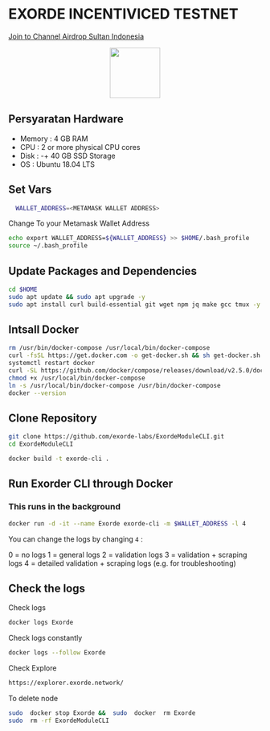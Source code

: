 
# EXORDE INCENTIVICED TESTNET
<p style="font-size:14px" align="left">
<a href="https://t.me/airdropsultanindonesia" target="_blank">Join to Channel Airdrop Sultan Indonesia</a>
</p>

<p align="center">
  <img height="100" height="auto" src="https://user-images.githubusercontent.com/65535542/200724874-aeb41a88-61f9-44d1-b6e5-1bb012310329.jpeg">
</p>


## Persyaratan Hardware

- Memory  : 4 GB RAM
- CPU     : 2 or more physical CPU cores
- Disk    : -+ 40 GB SSD Storage
- OS      : Ubuntu 18.04 LTS

## Set Vars

```bash
  WALLET_ADDRESS=<METAMASK WALLET ADDRESS>
```
Change <METAMASK WALLET ADDRESS> To your Metamask Wallet Address

```bash
echo export WALLET_ADDRESS=${WALLET_ADDRESS} >> $HOME/.bash_profile
source ~/.bash_profile
```

## Update Packages and Dependencies
```bash
cd $HOME
sudo apt update && sudo apt upgrade -y
sudo apt install curl build-essential git wget npm jq make gcc tmux -y && apt purge docker docker-engine docker.io containerd docker-compose -y
```

## Intsall Docker
```bash
rm /usr/bin/docker-compose /usr/local/bin/docker-compose
curl -fsSL https://get.docker.com -o get-docker.sh && sh get-docker.sh
systemctl restart docker
curl -SL https://github.com/docker/compose/releases/download/v2.5.0/docker-compose-linux-x86_64 -o /usr/local/bin/docker-compose
chmod +x /usr/local/bin/docker-compose
ln -s /usr/local/bin/docker-compose /usr/bin/docker-compose
docker --version
```
## Clone Repository
```bash
git clone https://github.com/exorde-labs/ExordeModuleCLI.git
cd ExordeModuleCLI
```

```bash
docker build -t exorde-cli .
```

## Run Exorder CLI through Docker
### This runs in the background

```bash
docker run -d -it --name Exorde exorde-cli -m $WALLET_ADDRESS -l 4
```

You can change the logs by changing ``4`` :

0 = no logs
1 = general logs
2 = validation logs
3 = validation + scraping logs
4 = detailed validation + scraping logs (e.g. for troubleshooting)

## Check the logs

Check logs

```bash
docker logs Exorde
```
Check logs constantly

```bash
docker logs --follow Exorde

```
Check Explore

```bash
https://explorer.exorde.network/
```

To delete node

```bash
sudo  docker stop Exorde &&  sudo  docker  rm Exorde
sudo  rm -rf ExordeModuleCLI
 ```
